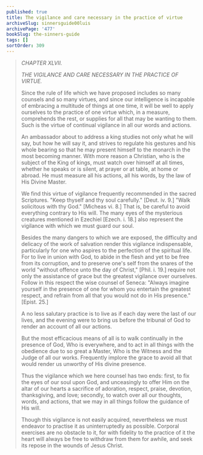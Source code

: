 ```yaml
---
published: true
title: The vigilance and care necessary in the practice of virtue
archiveSlug: sinnersguide00luis
archivePage: '477'
bookSlug: the-sinners-guide
tags: []
sortOrder: 309
---
```


> *CHAPTER XLVII.*
>
> *THE VIGILANCE AND CARE NECESSARY IN THE PRACTICE OF VIRTUE.*
>
> Since the rule of life which we have proposed includes so many counsels and so many virtues, and since our intelligence is incapable of embracing a multitude of things at one time, it will be well to apply ourselves to the practice of one virtue which, in a measure, comprehends the rest, or supplies for all that may be wanting to them. Such is the virtue of continual vigilance in all our words and actions.
>
> An ambassador about to address a king studies not only what he will say, but how he will say it, and strives to regulate his gestures and his whole bearing so that he may present himself to the monarch in the most becoming manner. With more reason a Christian, who is the subject of the King of kings, must watch over himself at all times, whether he speaks or is silent, at prayer or at table, at home or abroad. He must measure all his actions, all his words, by the law of His Divine Master.
>
> We find this virtue of vigilance frequently recommended in the sacred Scriptures. "Keep thyself and thy soul carefully." [Deut. iv. 9.] "Walk solicitous with thy God." [Micheas vi. 8.] That is, be careful to avoid everything contrary to His will. The many eyes of the mysterious creatures mentioned in Ezechiel [Ezech. i. 18.] also represent the vigilance with which we must guard our soul.
>
> Besides the many dangers to which we are exposed, the difficulty and delicacy of the work of salvation render this vigilance indispensable, particularly for one who aspires to the perfection of the spiritual life. For to live in union with God, to abide in the flesh and yet to be free from its corruption, and to preserve one's self from the snares of the world "without offence unto the day of Christ," [Phil. i. 19.] require not only the assistance of grace but the greatest vigilance over ourselves. Follow in this respect the wise counsel of Seneca: "Always imagine yourself in the presence of one for whom you entertain the greatest respect, and refrain from all that you would not do in His presence." [Epist. 25.]
>
> A no less salutary practice is to live as if each day were the last of our lives, and the evening were to bring us before the tribunal of God to render an account of all our actions.
>
> But the most efficacious means of all is to walk continually in the presence of God, Who is everywhere, and to act in all things with the obedience due to so great a Master, Who is the Witness and the Judge of all our works. Frequently implore the grace to avoid all that would render us unworthy of His divine presence.
>
> Thus the vigilance which we here counsel has two ends: first, to fix the eyes of our soul upon God, and unceasingly to offer Him on the altar of our hearts a sacrifice of adoration, respect, praise, devotion, thanksgiving, and love; secondly, to watch over all our thoughts, words, and actions, that we may in all things follow the guidance of His will.
>
> Though this vigilance is not easily acquired, nevertheless we must endeavor to practise it as uninterruptedly as possible. Corporal exercises are no obstacle to it, for with fidelity to the practice of it the heart will always be free to withdraw from them for awhile, and seek its repose in the wounds of Jesus Christ.
